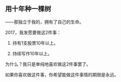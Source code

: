 ## 用十年种一棵树

——那独立于我的，拥有了自己的生命。

2017，我发愿要做这2件事：

1. 持有1支股票10年以上。

2. 持续写作10年以上。

为什么？我只是单纯地喜欢做这2件事罢了。

如果你喜欢做这件事，你希望能做这件事情的期限是永远。

